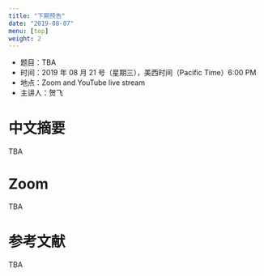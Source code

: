 ```yaml
---
title: "下期预告"
date: "2019-08-07"
menu: [top]
weight: 2
---
```




- 题目：TBA
- 时间：2019 年 08 月 21 号（星期三），美西时间（Pacific Time）6:00 PM
- 地点：Zoom and YouTube live stream
- 主讲人：贺飞


# 中文摘要

TBA

# Zoom

TBA

# 参考文献

TBA
